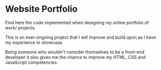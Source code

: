 # Website Portfolio

Find here the code implemented when designing my online portfolio of work/ projects.

This is an ever-ongoing project that I will improve and build upon as I have my experience to showcase.

Being someone who wouldn't consider themselves to be a front-end developer it also gives me the chance to improve my HTML, CSS and JavaScript competencies.
